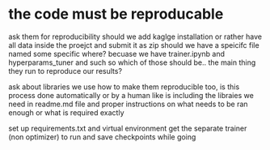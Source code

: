 # the code must be reproducable
ask them for reproducibility should we add kaglge installation or rather have all data inside the proejct and submit it as zip
should we have a speicifc file named some specific where? becuase we have trainer.ipynb and hyperparams_tuner and such so which of those should be.. the main thing they run to reproduce our results?

ask about libraries we use how to make them reproducible too, is this process done automatically or by a human like is including the libraies we need in readme.md file and proper instructions on what needs to be ran enough or what is required exactly

set up requirements.txt and virtual environment
get the separate trainer (non optimizer) to run and save checkpoints while going